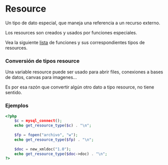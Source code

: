 # Resource
Un tipo de dato especial, que maneja una referencia a un recurso externo.

Los resources son creados y usados por funciones especiales.

Vea la siguiente [lista](https://github.com/amednin/curso_php_basico/blob/master/clase_1/integer.md "Lista de resources disponibles") de funciones y sus correspondientes
tipos de resources.

### Conversión de tipos resource
Una variable resource puede ser usado para abrir files, conexiones a bases de datos, canvas para imagenes...

Es por esa razón que convertir algún otro dato a tipo resource, no tiene sentido.

### Ejemplos

```php
<?php
    $c = mysql_connect();
    echo get_resource_type($c) . "\n";
    
    $fp = fopen("archivo", "w");
    echo get_resource_type($fp) . "\n";
    
    $doc = new_xmldoc("1.0");
    echo get_resource_type($doc->doc) . "\n";
?>
```